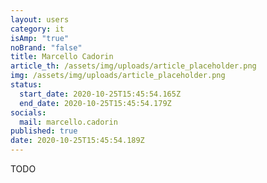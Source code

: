 ```yaml
---
layout: users
category: it
isAmp: "true"
noBrand: "false"
title: Marcello Cadorin
article_th: /assets/img/uploads/article_placeholder.png
img: /assets/img/uploads/article_placeholder.png
status:
  start_date: 2020-10-25T15:45:54.165Z
  end_date: 2020-10-25T15:45:54.179Z
socials:
  mail: marcello.cadorin
published: true
date: 2020-10-25T15:45:54.189Z
---
```

TODO